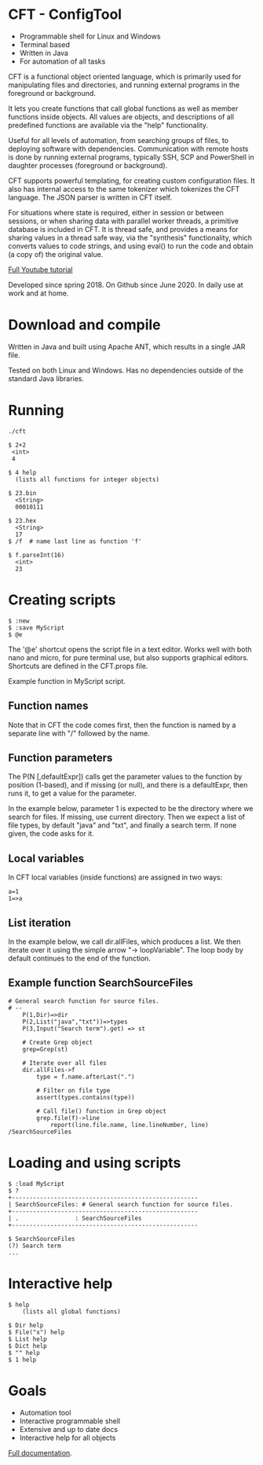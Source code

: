 

# CFT - ConfigTool

- Programmable shell for Linux and Windows
- Terminal based
- Written in Java
- For automation of all tasks


CFT is a functional object oriented language, which is primarily used for manipulating files and directories, and running
external programs in the foreground or background.

It lets you create functions that call global functions as well as member functions inside objects. All values
are objects, and descriptions of all predefined functions are available via the "help" functionality.

Useful for all levels of automation, from searching groups of files, to deploying software with dependencies.
Communication with remote hosts is done by running external programs, typically SSH, SCP and PowerShell 
in daughter processes (foreground or background). 

CFT supports powerful templating, for creating custom configuration files. It also has internal access
to the same tokenizer which tokenizes the CFT language. The JSON parser is written
in CFT itself.

For situations where state is required, either in session or between sessions, or when sharing data with
parallel worker threads, a primitive database is included in CFT. It is thread safe, and provides a
means for sharing values in a thread safe way, via the "synthesis" functionality, which converts
values to code strings, and using eval() to run the code and obtain (a copy of) the original value.

[Full Youtube tutorial](https://www.youtube.com/playlist?list=PLj58HwpT4Qy80WhDBycFKxIhWFzv5WkwO)

Developed since spring 2018. On Github since June 2020. In daily use at work and at home.


# Download and compile

Written in Java and built using Apache ANT, which results in a single JAR file. 

Tested on both Linux and Windows. Has no dependencies outside of the standard Java libraries.

# Running

```
./cft

$ 2+2
 <int>
 4

$ 4 help
  (lists all functions for integer objects)
  
$ 23.bin
  <String>
  00010111 
  
$ 23.hex
  <String>
  17
$ /f  # name last line as function 'f'
  
$ f.parseInt(16)
  <int>
  23
```

# Creating scripts
```
$ :new
$ :save MyScript
$ @e
```

The '@e' shortcut opens the script file in a text editor. Works well with both nano and micro, for pure terminal use, but
also supports graphical editors. Shortcuts are defined in the CFT.props file. 

Example function in MyScript script. 

## Function names

Note that in CFT the code comes first, then the function is named by a separate line with "/" followed by the name. 

## Function parameters

The P(N [,defaultExpr]) calls get the parameter values to the function by position (1-based), and if missing (or null), and there
is a defaultExpr, then runs it, to get a value for the parameter.

In the example below, parameter 1 is expected to be the directory where we search for files. If missing, use
current directory. Then we expect a list of file types, by default "java" and "txt", and finally a search term. 
If none given, the code asks for it.

## Local variables

In CFT local variables (inside functions) are assigned in two ways:
```
a=1
1=>a
```
## List iteration

In the example below, we call dir.allFiles, which produces a list. We then iterate over it
using the simple arrow "-> loopVariable". The loop body by default continues to the end of the
function.

## Example function SearchSourceFiles 


```
# General search function for source files.
# --
	P(1,Dir)=>dir
	P(2,List("java","txt"))=>types
	P(3,Input("Search term").get) => st

	# Create Grep object
	grep=Grep(st)  
	
	# Iterate over all files
	dir.allFiles->f 
		type = f.name.afterLast(".")
		
		# Filter on file type
		assert(types.contains(type))
		
		# Call file() function in Grep object
		grep.file(f)->line
			report(line.file.name, line.lineNumber, line)
/SearchSourceFiles
```


# Loading and using scripts

```
$ :load MyScript
$ ?
+-----------------------------------------------------
| SearchSourceFiles: # General search function for source files.
+-----------------------------------------------------
| .                : SearchSourceFiles
+-----------------------------------------------------

$ SearchSourceFiles
(?) Search term
...
```


# Interactive help

```
$ help
	(lists all global functions)
	
$ Dir help
$ File("x") help
$ List help
$ Dict help
$ "" help
$ 1 help
```


# Goals

- Automation tool
- Interactive programmable shell
- Extensive and up to date docs
- Interactive help for all objects


[Full documentation](doc/Doc.md).

